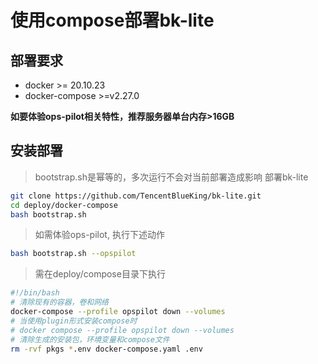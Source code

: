 # 使用compose部署bk-lite

## 部署要求

* docker >= 20.10.23
* docker-compose >=v2.27.0 

**如要体验ops-pilot相关特性，推荐服务器单台内存>16GB**

## 安装部署

> bootstrap.sh是幂等的，多次运行不会对当前部署造成影响
> 部署bk-lite
```bash
git clone https://github.com/TencentBlueKing/bk-lite.git
cd deploy/docker-compose
bash bootstrap.sh
```

> 如需体验ops-pilot, 执行下述动作
```bash
bash bootstrap.sh --opspilot
```

> 需在deploy/compose目录下执行

```bash
#!/bin/bash
# 清除现有的容器，卷和网络
docker-compose --profile opspilot down --volumes
# 当使用plugin形式安装compose时
# docker compose --profile opspilot down --volumes
# 清除生成的安装包，环境变量和compose文件
rm -rvf pkgs *.env docker-compose.yaml .env
```

